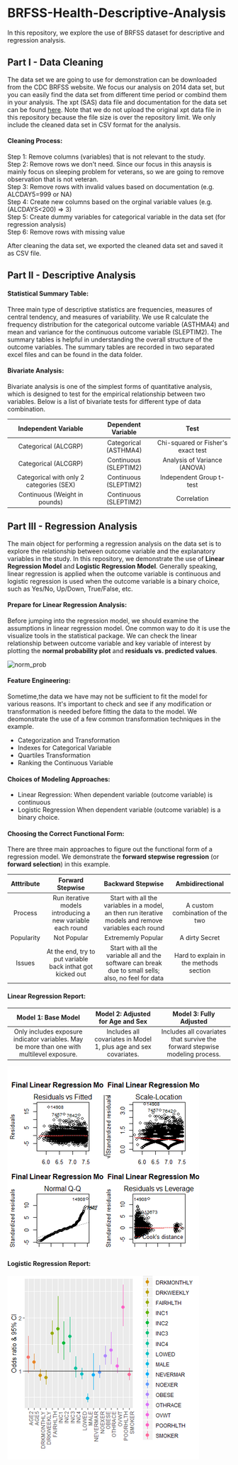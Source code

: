 # BRFSS-Health-Descriptive-Analysis
In this repository, we explore the use of BRFSS dataset for descriptive and regression analysis.

## Part I - Data Cleaning
The data set we are going to use for demonstration can be downloaded from the CDC BRFSS website. We focus our analysis on 2014 data set, but you can easily find the data set from different time period or combind them in your analysis.  The xpt (SAS) data file and documentation for the data set can be found [here](https://www.cdc.gov/brfss/smart/smart_2014.html).  Note that we do not upload the original xpt data file in this repository because the file size is over the repository limit. We only include the cleaned data set in CSV format for the analysis.

#### Cleaning Process:
Step 1: Remove columns (variables) that is not relevant to the study.  
Step 2: Remove rows we don't need. Since our focus in this anaysis is mainly focus on sleeping problem for veterans, so we are going to remove observation that is not veteran.  
Step 3: Remove rows with invalid values based on documentation (e.g. ALCDAY5=999 or NA)  
Step 4: Create new columns based on the orginal variable values (e.g. (ALCDAYS<200) => 3)  
Step 5: Create dummy variables for categorical variable in the data set (for regression analysis)  
Step 6: Remove rows with missing value  

After cleaning the data set, we exported the cleaned data set and saved it as CSV file.

## Part II - Descriptive Analysis

#### Statistical Summary Table:
Three main type of descriptive statistics are frequencies, measures of central tendency, and measures of variability. We use R calculate the frequency distribution for the categorical outcome variable (ASTHMA4) and mean and variance for the continuous outcome variable (SLEPTIM2). The summary tables is helpful in understanding the overall structure of the outcome variables. The summary tables are recorded in two separated excel files and can be found in the data folder.

#### Bivariate Analysis:
Bivariate analysis is one of the simplest forms of quantitative analysis, which is designed to test for the empirical relationship between two variables. Below is a list of bivariate tests for different type of data combination.

|  Independent Variable  |  Dependent Variable  |  Test  |
|  :---:  |  :---:  |  :---:  |
|  Categorical (ALCGRP)  |  Categorical (ASTHMA4)  |  Chi-squared or Fisher's exact test  |
|  Categorical (ALCGRP)  |  Continuous (SLEPTIM2)  |  Analysis of Variance (ANOVA)  |
|  Categorical with only 2 categories (SEX)  |  Continuous (SLEPTIM2)  |  Independent Group t-test  |
|  Continuous (Weight in pounds)  |  Continuous (SLEPTIM2)  |  Correlation  |

## Part III - Regression Analysis
The main object for performing a regression analysis on the data set is to explore the relationship between outcome variable and the explanatory variables in the study. In this repository, we demonstrate the use of **Linear Regression Model** and **Logistic Regression Model**. Generally speaking, linear regression is applied when the outcome variable is continuous and logistic regression is used when the outcome variable is a binary choice, such as Yes/No, Up/Down, True/False, etc.

#### Prepare for Linear Regression Analysis:
Before jumping into the regression model, we should examine the assumptions in linear regression model.  One common way to do it is use the visualize tools in the statistical package.  We can check the linear relationship between outcome variable and key variable of interest by plotting the **normal probability plot** and **residuals vs. predicted values**.

![norm_prob](image/norm_prob.png)

#### Feature Engineering:
Sometime,the data we have may not be sufficient to fit the model for various reasons. It's important to check and see if any modification or transformation is needed before fitting the data to the model. We deomonstrate the use of a few common transformation techniques in the example.
- Categorization and Transformation
- Indexes for Categorical Variable
- Quartiles Transformation
- Ranking the Continuous Variable

#### Choices of Modeling Approaches:
- Linear Regression: When dependent variable (outcome variable) is continuous
- Logistic Regression When dependent variable (outcome variable) is a binary choice.

#### Choosing the Correct Functional Form:
There are three main approaches to figure out the functional form of a regression model. We demonstrate the **forward stepwise regression** (or **forward selection**) in this example.

|  Atttribute  |  Forward Stepwise  |  Backward Stepwise |  Ambidirectional  |
|  :---:  |  :---:  |  :---:  |  :---:  |
|  Process  |  Run iterative models introducing a new variable each round  |  Start with all the variables in a model, an then run iterative models and remove variables each round  |  A custom combination of the two  |
|  Popularity  |  Not Popular  |  Extrememly Popular  |  A dirty Secret  |
|  Issues  |  At the end, try to put variable back inthat got kicked out  |  Start with all the variable all and the software can break due to small sells; also, no feel for data  |  Hard to explain in the methods section  |

#### Linear Regression Report:

|  Model 1: Base Model  |  Model 2: Adjusted for Age and Sex  |  Model 3: Fully Adjusted  |
|  :---:  |  :---:  |  :---:  |
|  Only includes exposure indicator variables. May be more than one with multilevel exposure.  |  Includes all covariates in Model 1, plus age and sex covariates.  |  Includes all covariates that survive the forward stepwise modeling process.  |

![linear](image/LinearReg.png)

#### Logistic Regression Report:

![logit](image/LogisticReg.png)
